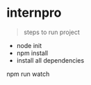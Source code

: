 # internpro
>  steps to run project 
 * node init
  * npm install 
  * install all dependencies


npm run watch
